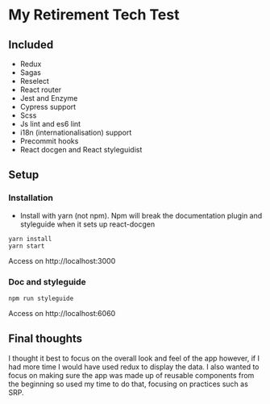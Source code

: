 # My Retirement Tech Test

## Included

* Redux
* Sagas
* Reselect
* React router
* Jest and Enzyme
* Cypress support
* Scss
* Js lint and es6 lint
* i18n (internationalisation) support
* Precommit hooks
* React docgen and React styleguidist

## Setup

### Installation

* Install with yarn (not npm). Npm will break the documentation plugin and styleguide when it sets up react-docgen

```
yarn install
yarn start
```
Access on http://localhost:3000

### Doc and styleguide

```
npm run styleguide
```

Access on http://localhost:6060

## Final thoughts

I thought it best to focus on the overall look and feel of the app however, if I had more time I would have used redux to display the data.  I also wanted to focus on making sure the app was made up of reusable components from the beginning so used my time to do that, focusing on practices such as SRP.